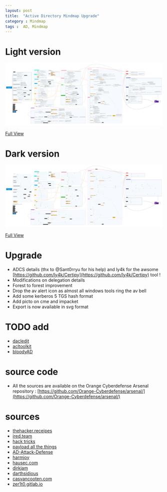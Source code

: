 ```yaml
---
layout: post
title:  "Active Directory Mindmap Upgrade"
category : Mindmap
tags :  AD, Mindmap
---
```


# Light version
![mindmap_light](/assets/blog/pentest_ad.svg)

[Full View](/assets/blog/pentest_ad.svg)

# Dark version
![mindmap_dark](/assets/blog/pentest_ad_dark.svg)

[Full View](/assets/blog/pentest_ad_dark.svg)

# Upgrade

- ADCS details (thx to @Sant0rryu for his help) and ly4k for the awsome [https://github.com/ly4k/Certipy](https://github.com/ly4k/Certipy) tool !
- Modifications on delegation details
- Forest to forest improvement
- Drop the av alert icon as almost all windows tools ring the av bell
- Add some kerberos 5 TGS hash format
- Add picto on cme and impacket
- Export is now available in svg format

# TODO add

- [dacledit](https://github.com/SecureAuthCorp/impacket/pull/1291)
- [acltoolkit](https://github.com/zblurx/acltoolkit)
- [bloodyAD](https://github.com/CravateRouge/bloodyAD)


# source code

- All the sources are available on the Orange Cyberdefense Arsenal repository : [https://github.com/Orange-Cyberdefense/arsenal/](https://github.com/Orange-Cyberdefense/arsenal/)

# sources

- [thehacker.receipes](https://www.thehacker.recipes/)
- [ired.team](https://www.ired.team/)
- [hack tricks](https://book.hacktricks.xyz/)
- [payload all the things](https://github.com/swisskyrepo/PayloadsAllTheThings/blob/master/Methodology%20and%20Resources/Active%20Directory%20Attack.md)
- [AD-Attack-Defense](https://github.com/infosecn1nja/AD-Attack-Defense)
- [harmjoy](https://blog.harmj0y.net/)
- [hausec.com](https://hausec.com/domain-penetration-testing/)
- [dirkjam](https://dirkjanm.io/)
- [darthsidious](https://hunter2.gitbook.io/)
- [casvancooten.com](https://casvancooten.com/posts/2020/11/windows-active-directory-exploitation-cheat-sheet-and-command-reference/)
- [zer1t0.gitlab.io](https://zer1t0.gitlab.io/posts/attacking_ad/)
